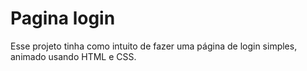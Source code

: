 # Pagina login

Esse projeto tinha como intuito de fazer uma página de login simples, animado usando HTML e CSS.